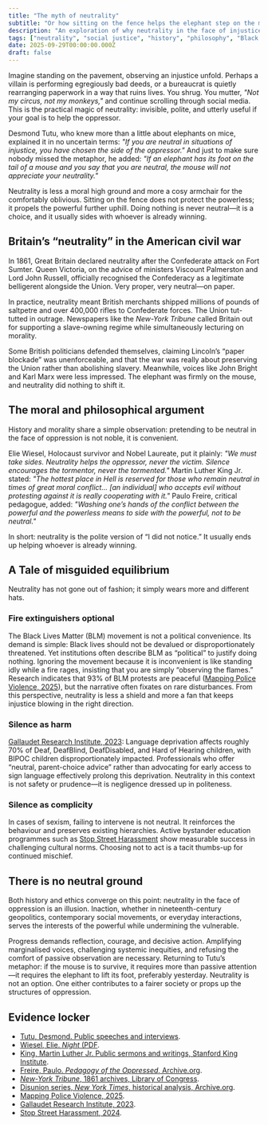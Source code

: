 ```yaml
---
title: "The myth of neutrality"
subtitle: "Or how sitting on the fence helps the elephant step on the mouse"
description: "An exploration of why neutrality in the face of injustice is a myth, examining historical, philosophical, and modern examples."
tags: ["neutrality", "social justice", "history", "philosophy", "Black Lives Matter", "deaf education", "sexism", "human rights"]
date: 2025-09-29T00:00:00.000Z
draft: false
---
```


Imagine standing on the pavement, observing an injustice unfold. Perhaps a villain is performing egregiously bad deeds, or a bureaucrat is quietly rearranging paperwork in a way that ruins lives. You shrug. You mutter, *"Not my circus, not my monkeys,"* and continue scrolling through social media. This is the practical magic of neutrality: invisible, polite, and utterly useful if your goal is to help the oppressor.

Desmond Tutu, who knew more than a little about elephants on mice, explained it in no uncertain terms: *"If you are neutral in situations of injustice, you have chosen the side of the oppressor."* And just to make sure nobody missed the metaphor, he added: *"If an elephant has its foot on the tail of a mouse and you say that you are neutral, the mouse will not appreciate your neutrality."*

Neutrality is less a moral high ground and more a cosy armchair for the comfortably oblivious. Sitting on the fence does not protect the powerless; it propels the powerful further uphill. Doing nothing is never neutral—it is a choice, and it usually sides with whoever is already winning.

## Britain’s “neutrality” in the American civil war

In 1861, Great Britain declared neutrality after the Confederate attack on Fort Sumter. Queen Victoria, on the advice of ministers Viscount Palmerston and Lord John Russell, officially recognised the Confederacy as a legitimate belligerent alongside the Union. Very proper, very neutral—on paper.

In practice, neutrality meant British merchants shipped millions of pounds of saltpetre and over 400,000 rifles to Confederate forces. The Union tut-tutted in outrage. Newspapers like the *New-York Tribune* called Britain out for supporting a slave-owning regime while simultaneously lecturing on morality.

Some British politicians defended themselves, claiming Lincoln’s “paper blockade” was unenforceable, and that the war was really about preserving the Union rather than abolishing slavery. Meanwhile, voices like John Bright and Karl Marx were less impressed. The elephant was firmly on the mouse, and neutrality did nothing to shift it.

## The moral and philosophical argument

History and morality share a simple observation: pretending to be neutral in the face of oppression is not noble, it is convenient.

Elie Wiesel, Holocaust survivor and Nobel Laureate, put it plainly: *"We must take sides. Neutrality helps the oppressor, never the victim. Silence encourages the tormentor, never the tormented."* Martin Luther King Jr. stated: *"The hottest place in Hell is reserved for those who remain neutral in times of great moral conflict… [an individual] who accepts evil without protesting against it is really cooperating with it."* Paulo Freire, critical pedagogue, added: *"Washing one’s hands of the conflict between the powerful and the powerless means to side with the powerful, not to be neutral."*

In short: neutrality is the polite version of “I did not notice.” It usually ends up helping whoever is already winning.

## A Tale of misguided equilibrium

Neutrality has not gone out of fashion; it simply wears more and different hats.

### Fire extinguishers optional

The Black Lives Matter (BLM) movement is not a political convenience. Its demand is simple: Black lives should not be devalued or disproportionately threatened. Yet institutions often describe BLM as “political” to justify doing nothing. Ignoring the movement because it is inconvenient is like standing idly while a fire rages, insisting that you are simply “observing the flames.” Research indicates that 93% of BLM protests are peaceful ([Mapping Police Violence, 2025](https://mappingpoliceviolence.us/)), but the narrative often fixates on rare disturbances. From this perspective, neutrality is less a shield and more a fan that keeps injustice blowing in the right direction.

### Silence as harm

[Gallaudet Research Institute, 2023](https://www.gallaudet.edu/research/): Language deprivation affects roughly 70% of Deaf, DeafBlind, DeafDisabled, and Hard of Hearing children, with BIPOC children disproportionately impacted. Professionals who offer “neutral, parent-choice advice” rather than advocating for early access to sign language effectively prolong this deprivation. Neutrality in this context is not safety or prudence—it is negligence dressed up in politeness.

### Silence as complicity

In cases of sexism, failing to intervene is not neutral. It reinforces the behaviour and preserves existing hierarchies. Active bystander education programmes such as [Stop Street Harassment](https://www.stopstreetharassment.org/) show measurable success in challenging cultural norms. Choosing not to act is a tacit thumbs-up for continued mischief.

## There is no neutral ground

Both history and ethics converge on this point: neutrality in the face of oppression is an illusion. Inaction, whether in nineteenth-century geopolitics, contemporary social movements, or everyday interactions, serves the interests of the powerful while undermining the vulnerable.

Progress demands reflection, courage, and decisive action. Amplifying marginalised voices, challenging systemic inequities, and refusing the comfort of passive observation are necessary. Returning to Tutu’s metaphor: if the mouse is to survive, it requires more than passive attention—it requires the elephant to lift its foot, preferably yesterday. Neutrality is not an option. One either contributes to a fairer society or props up the structures of oppression.

## Evidence locker

* [Tutu, Desmond. Public speeches and interviews](https://www.nobelprize.org/prizes/peace/1984/tutu/interview).
* [Wiesel, Elie. *Night* (PDF](https://www.renaissanceacademyschools.com/uploads/1/5/2/9/15294762/night_book.pdf).
* [King, Martin Luther Jr. Public sermons and writings, Stanford King Institute](https://kinginstitute.stanford.edu/king-papers/documents/index-sermon-topics).
* [Freire, Paulo. *Pedagogy of the Oppressed*, Archive.org](https://archive.org/details/PedagogyOfTheOppressed-English-PauloFriere).
* [*New-York Tribune*, 1861 archives, Library of Congress](https://www.loc.gov/resource/sn83030213/1861-01-31/ed-1/?st=gallery).
* [Disunion series, *New York Times*, historical analysis, Archive.org](https://archive.org/details/newyorktimesdisu0000unse_v8k2).
* [Mapping Police Violence, 2025](https://mappingpoliceviolence.us/).
* [Gallaudet Research Institute, 2023](https://www.gallaudet.edu/research/).
* [Stop Street Harassment, 2024](https://www.stopstreetharassment.org/).



